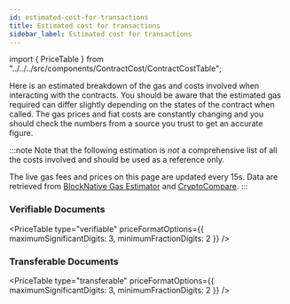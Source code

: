 ```yaml
---
id: estimated-cost-for-transactions
title: Estimated cost for transactions
sidebar_label: Estimated cost for transactions
---
```


import { PriceTable } from "../../../src/components/ContractCost/ContractCostTable";

Here is an estimated breakdown of the gas and costs involved when interacting with the contracts.
You should be aware that the estimated gas required can differ slightly depending on the states of the contract when called. The gas prices and fiat costs are constantly changing and you should check the numbers from a source you trust to get an accurate figure.

:::note
Note that the following estimation is _not_ a comprehensive list of all the costs involved and should be used as a reference only.

The live gas fees and prices on this page are updated every 15s. Data are retrieved from [BlockNative Gas Estimator](https://www.blocknative.com/gas-estimator) and [CryptoCompare](https://www.cryptocompare.com/).
:::

### Verifiable Documents

<PriceTable type="verifiable" priceFormatOptions={{ maximumSignificantDigits: 3, minimumFractionDigits: 2 }} />

### Transferable Documents

<PriceTable type="transferable" priceFormatOptions={{ maximumSignificantDigits: 3, minimumFractionDigits: 2 }} />
